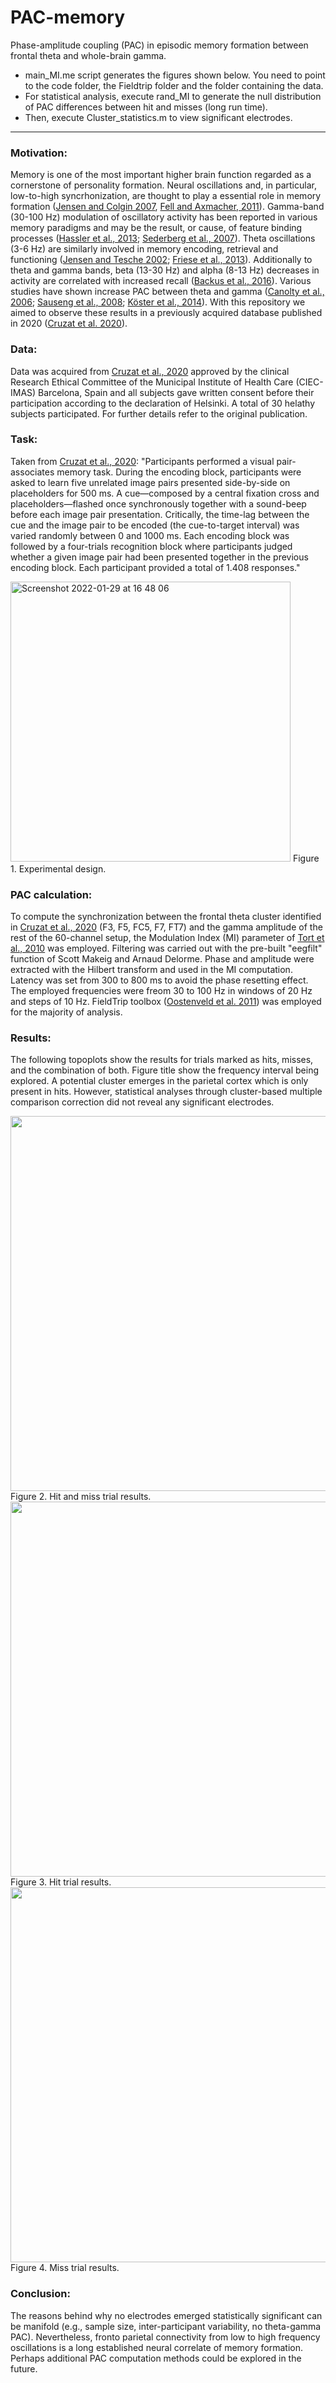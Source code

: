 # PAC-memory
Phase-amplitude coupling (PAC) in episodic memory formation between frontal theta and whole-brain gamma.

- main_MI.me script generates the figures shown below. You need to point to the code folder, the Fieldtrip folder and the folder containing the data. 
- For statistical analysis, execute rand_MI to generate the null distribution of PAC differences between hit and misses (long run time). 
- Then, execute Cluster_statistics.m to view significant electrodes.


***** 

### **Motivation:**
Memory is one of the most important higher brain function regarded as a cornerstone of personality formation. Neural oscillations and, in particular, low-to-high syncrhonization, are thought to play a essential role in memory formation ([Jensen and Colgin 2007](https://www.sciencedirect.com/science/article/pii/S1364661307001271), [Fell and Axmacher, 2011](http://dx.doi.org/10.1038/nrn2979.)). Gamma-band (30-100 Hz) modulation of oscillatory activity has been reported in various memory paradigms and may be the result, or cause, of feature binding processes ([Hassler et al., 2013](http://dx.doi.org/10.1111/ejn.12244.); [Sederberg et al., 2007](http://dx.doi.org/10.1093/cercor/bhl030.)). Theta oscillations (3-6 Hz) are similarly involved in memory encoding, retrieval and functioning ([Jensen and Tesche 2002](http://dx.doi.org/10.1046/j.1460-9568.2002.01975.x.); [Friese et al., 2013](http://dx.doi.org/10.1016/j.neuroimage.2013.04.121.)). Additionally to theta and gamma bands, beta (13-30 Hz) and alpha (8-13 Hz) decreases in activity are correlated with increased recall ([Backus et al., 2016](https://www.scribd.com/document/436520007/Current-Biology)). Various studies have shown increase PAC between theta and gamma ([Canolty et al., 2006](http://dx.doi.org/10.1126/science.1128115.); [Sauseng et al., 2008](http://dx.doi.org/10.1016/j.); [Köster et al., 2014](http://dx.doi.org/10.1016/j.brainres.2014.06.028)). With this repository we aimed to observe these results in a previously acquired database published in 2020 ([Cruzat et al. 2020](https://doi.org/10.1101/2020.08.11.246421)).

### **Data:**
Data was acquired from [Cruzat et al., 2020](https://doi.org/10.1101/2020.08.11.246421) approved by the clinical Research Ethical Committee of the Municipal Institute of Health Care (CIEC-IMAS) Barcelona, Spain and all subjects gave written consent before their participation according to the declaration of Helsinki. A total of 30 helathy subjects participated. For further details refer to the original publication. 

### **Task:**
Taken from [Cruzat et al., 2020](https://doi.org/10.1101/2020.08.11.246421): "Participants performed a visual pair-associates memory task. During the encoding block, participants were asked to learn five unrelated image pairs presented side-by-side on placeholders for 500 ms. A cue—composed by a central fixation cross and placeholders—flashed once synchronously together with a sound-beep before each image pair presentation. Critically, the time-lag between the cue and the image pair to be encoded (the cue-to-target interval) was varied randomly between 0 and 1000 ms. Each encoding block was followed by a four-trials recognition block where participants judged whether a given image pair had been presented together in the previous encoding block. Each participant provided a total of 1.408 responses."

<img width="448" alt="Screenshot 2022-01-29 at 16 48 06" src="https://user-images.githubusercontent.com/96518571/151669521-d3162050-44eb-453d-826d-99e2f8bb0479.png">
<span class="figcaption_hack">Figure 1. Experimental design.</span>

### **PAC calculation:**
To compute the synchronization between the frontal theta cluster identified in [Cruzat et al., 2020](https://doi.org/10.1101/2020.08.11.246421) (F3, F5, FC5, F7, FT7) and the gamma amplitude of the rest of the 60-channel setup, the Modulation Index (MI) parameter of [Tort et al., 2010](https://doi.org/10.1152/jn.00106.2010.) was employed. Filtering was carried out with the pre-built "eegfilt" function of Scott Makeig and Arnaud Delorme. Phase and amplitude were extracted with the Hilbert transform and used in the MI computation. Latency was set from 300 to 800 ms to avoid the phase resetting effect. The employed frequencies were freom 30 to 100 Hz in windows of 20 Hz and steps of 10 Hz. FieldTrip toolbox ([Oostenveld et al. 2011](https://doi.org/10.1155/2011/156869)) was employed for the majority of analysis. 

### **Results:**
The following topoplots show the results for trials marked as hits, misses, and the combination of both. Figure title show the frequency interval being explored. A potential cluster emerges in the parietal cortex which is only present in hits. However, statistical analyses through cluster-based multiple comparison correction did not reveal any significant electrodes. 

<img src="https://user-images.githubusercontent.com/96518571/151672510-be50ff69-e342-43e9-b9ea-894c7acbb8dc.png" width="600">
<span class="figcaption_hack">Figure 2. Hit and miss trial results.</span>


<img src="https://user-images.githubusercontent.com/96518571/151672544-f050df8c-4505-4a8c-bfe7-339400f0d55f.png" width="600">
<span class="figcaption_hack">Figure 3. Hit trial results.</span>


<img src="https://user-images.githubusercontent.com/96518571/151672569-20a3606f-1b0d-4c5a-8bb1-35c4e0918f43.png" width="600">
<span class="figcaption_hack">Figure 4. Miss trial results.</span>


### **Conclusion:**
The reasons behind why no electrodes emerged statistically significant can be manifold (e.g., sample size, inter-participant variability, no theta-gamma PAC). Nevertheless, fronto parietal connectivity from low to high frequency oscillations is a long established neural correlate of memory formation. Perhaps additional PAC computation methods could be explored in the future. 
